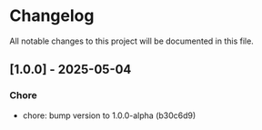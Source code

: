 # Changelog

All notable changes to this project will be documented in this file.

## [1.0.0] - 2025-05-04

### Chore
* chore: bump version to 1.0.0-alpha (b30c6d9)

